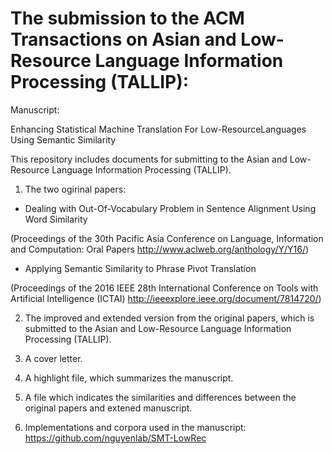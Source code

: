 # The submission to the ACM Transactions on Asian and Low-Resource Language Information Processing (TALLIP):

Manuscript:

Enhancing Statistical Machine Translation For Low-ResourceLanguages Using Semantic Similarity


This repository includes documents for submitting to the Asian and Low-Resource Language Information Processing (TALLIP).

1. The two ogirinal papers:

- Dealing with Out-Of-Vocabulary Problem in Sentence Alignment Using Word Similarity 

(Proceedings of the 30th Pacific Asia Conference on Language, Information and Computation: Oral Papers http://www.aclweb.org/anthology/Y/Y16/)

- Applying Semantic Similarity to Phrase Pivot Translation 

(Proceedings of the 2016 IEEE 28th International Conference on Tools with Artificial Intelligence (ICTAI) http://ieeexplore.ieee.org/document/7814720/)

2. The improved and extended version from the original papers, which is submitted to the Asian and Low-Resource Language Information Processing (TALLIP).

3. A cover letter.

4. A highlight file, which summarizes the manuscript.

5. A file which indicates the similarities and differences between the original papers and extened manuscript.

6. Implementations and corpora used in the manuscript: https://github.com/nguyenlab/SMT-LowRec
